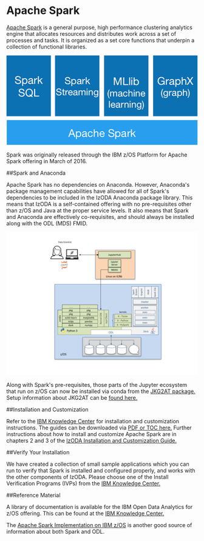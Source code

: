 <h1>Apache Spark</h1>

<a href="https://spark.apache.org/" target="_blank" rel="noopener noreferrer">Apache Spark</a> is a general purpose, high performance clustering analytics engine that allocates resources and distributes work across a set of processes and tasks. It is organized as a set core functions that underpin a collection of functional libraries.

![Spark stack](../img/spark-stack.png)

Spark was originally released through the IBM z/OS Platform for Apache Spark offering in March of 2016.

##Spark and Anaconda

Apache Spark has no dependencies on Anaconda. However, Anaconda's package management capabilities have allowed for all of Spark's dependencies to be included in the IzODA Anaconda package library. This means that IzODA is a self-contained offering with no pre-requisites other than z/OS and Java at the proper service levels. It also means that Spark and Anaconda are effectively co-requisites, and should always be installed along with the ODL (MDS) FMID.

![Spark Architecture](../img/IzODA_SparkArchitecture.png)

Along with Spark's pre-requisites, those parts of the Jupyter ecosystem that run on z/OS can now be installed via conda from the <a href="https://anaconda.org/izoda/jkg2at" target="_blank" rel="noopener noreferrer">JKG2AT package.</a> Setup information about JKG2AT can be <a href="../jupyter-remote-notebook/">found here.</a>

##Installation and Customization

Refer to the <a href="https://www.ibm.com/support/knowledgecenter/" target="_blank" rel="noopener noreferrer">IBM Knowledge Center</a> for installation and customization instructions. The guides can be downloaded via <a href="https://www.ibm.com/support/knowledgecenter/SS3H8V_1.1.0/com.ibm.izoda.v1r1.izodalp/izoda.htm" target="_blank" rel="noopener noreferrer">PDF or TOC here.</a> Further instructions about how to install and customize Apache Spark are in chapters 2 and 3 of the <a href="https://www-304.ibm.com/servers/resourcelink/svc00100.nsf/pages/izodav110sc279033/$file/azk1a100.pdf" target="_blank" rel="noopener noreferrer">IzODA Installation and Customization Guide.</a>

##Verify Your Installation

We have created a collection of small sample applications which you can run to verify that Spark is installed and configured properly, and works with the other components of IzODA. Please choose one of the Install Verification Programs (IVPs) from the <a href="https://www.ibm.com/support/knowledgecenter/en/SS3H8V_1.1.0/com.ibm.izoda.v1r1.azka100/topics/azkic_c_partverify.htm" target="_blank" rel="noopener noreferrer">IBM Knowledge Center.</a>

##Reference Material

A library of documentation is available for the IBM Open Data Analytics for z/OS offering. This can be found at the <a href="https://www.ibm.com/support/knowledgecenter/SS3H8V_1.1.0/com.ibm.izoda.v1r1.izodalp/izoda.htm" target="_blank" rel="noopener noreferrer">IBM Knowledge Center.</a>

The <a href="http://www.redbooks.ibm.com/abstracts/sg248325.html" target="_blank" rel="noopener noreferrer">Apache Spark Implementation on IBM z/OS</a> is another good source of information about both Spark and ODL.
